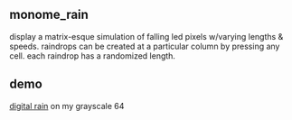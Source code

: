 ## monome_rain

display a matrix-esque simulation of falling led pixels w/varying lengths & speeds. raindrops can be created at a particular column by pressing any cell. each raindrop has a randomized length.

## demo

[digital rain](https://www.dropbox.com/scl/fi/dob6jhfqnuvgin2uvn87v/IMG_6156.MOV?rlkey=tp00b6tf5bhu59jufnhs9h1k0&st=356flyfg&dl=0) on my grayscale 64